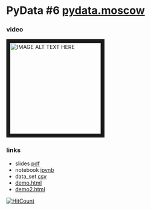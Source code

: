 # PyData #6 [pydata.moscow](http://pydata.moscow/)

### video
<a href="https://youtu.be/Suv0RpZY0VQ?t=6650" target="_blank"><img src="https://iliatimofeev.github.io/PyData2019Altair/video_img.png" 
alt="IMAGE ALT TEXT HERE" width="240" border="10" /></a>

### links
* slides [pdf](PyData_2019_Altair.pdf)
* notebook [ipynb](PyData2019_Altair.ipynb)
* data_set [csv](word_bank.csv)
* [demo.html](demo.html)
* [demo2.html](demo2.html)

[![HitCount](http://hits.dwyl.io/iliatimofeev/PyData2019Altair.svg)](http://hits.dwyl.io/iliatimofeev/PyData2019Altair)

